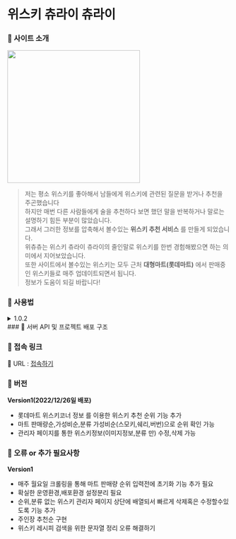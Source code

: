 # 위스키 츄라이 츄라이
### 🥃 사이트 소개
<img src="https://user-images.githubusercontent.com/40134318/209629823-0f412716-62f6-4db9-98d0-9cb2f4e6b3b3.jpeg" width="300" height="300"/>

> 저는 평소 위스키를 좋아해서 남들에게 위스키에 관련된 질문을 받거나 추천을 주곤했습니다<br>
> 하지만 매번 다른 사람들에게 술을 추천하다 보면 했던 말을 반복하거나 말로는 설명하기 힘든 부분이 많았습니다.<br>
> 그래서 그러한 정보를 압축해서 볼수있는 **위스키 추천 서비스** 를 만들게 되었습니다.<br>
> 위츄츄는 위스키 츄라이 츄라이의 줄인말로 위스키를 한번 경험해봤으면 하는 의미에서 지어보았습니다.<br>
> 또한 사이트에서 볼수있는 위스키는 모두 근처 **대형마트(롯데마트)** 에서 판매중인 위스키들로 매주 업데이트되면서 됩니다.<br>
> 정보가 도움이 되길 바랍니다!<br>

### 🥃 사용법
<details>
<summary>1.0.2</summary>
<div markdown="1">

### 사용자
## 위스키 카테고리별 순위
![사용자1](https://user-images.githubusercontent.com/40134318/211557240-91bf6213-82c5-45fe-af1a-c0a42d1a272b.gif)
> * 사용자들은 총 6개의 정렬된 정보를 볼수있습니다.
> * 마트 판매량 순: 롯데마트 홈페이지 내부에서 순위되어있는 위스키 판매량의 순서대로 위스키를 보여줍니다.
> * 가성비 순: 100ML 당 가격별로 정렬된 위스키 순서를 보여줍니다.
> * 주인장 추천 순: 직접 사이트 관리자가 고른 추천 위스키를 순서대로 보여줍니다.( **강추 드립니다** )
> * 스모키,버번,쉐리 순: 특정 맛에 따른 분류로 나뉜 카테고리별 위스키를 가성비 순서대로 위스키를 보여줍니다.
## 위스키 레시피 검색
![사용자2](https://user-images.githubusercontent.com/40134318/211564253-a57c3d04-1bf4-434e-b0b8-e7ffd5830412.gif)
> * 위스키 레시피 검색 버튼을 클릭하면 유튜브에 해당 위스키 이름으로 레시피를 검색할수 있습니다.

### 관리자
## 순위 서비스-> 위스키 관리
![관리자1](https://user-images.githubusercontent.com/40134318/211568202-773ce2d9-c6d6-4bf4-a025-d8fd2b89e4e4.gif)
## 순위 서비스-> 주인장 추천 관리 
![관리자2](https://user-images.githubusercontent.com/40134318/211572813-1f8f5621-6492-4821-8442-ea89f224456c.gif)

> * 관리자 계정으로 로그인후 관리자 페이지 접속이 가능합니다.
> * 현재는 순위 서비스 관련된 위스키 관리와 주인장 추천을 관리하는 2가지 페이지가 있습니다.
> * 위스키 관리
>   * 수정 페이지에서는 위스키 이미지,나라,재료,맛종류정보만 수정이 가능합니다. 
>   * 또한 이미지를 제외한 정보들은 선택지가 정해져 있습니다.
> * 주인장 추천 관리
>   * 선택 순서대로 위스키 추천 순위를 관리할수있습니다.
>   * 선택을 취소해도 그 순서를 유지하고 위스키에 대한 한줄평이 없다면 선택 할수 없습니다.
>   * 선택한 위스키의 순서는 맨 위쪽에 출력됩니다.
>   * 이전 입력되었던 한줄평은 유지됩니다.
</div>
</details>
### 🥃 서버 API 및 프로젝트 배포 구조

### 🥃 접속 링크
🔗 URL : <a href="http://www.whiskychuchu.shkrr.site/" target="_blank">접속하기</a>

### 🥃 버전
**Version1(2022/12/26일 배포)**
- 롯데마트 위스키코너 정보 를 이용한 위스키 추천 순위 기능 추가
- 마트 판매량순,가성비순,분류 가성비순(스모키,쉐리,버번)으로 순위 확인 가능
- 관리자 페이지를 통한 위스키정보(이미지정보,분류 만) 수정,삭제 가능

### 🥃 오류 or 추가 필요사항
**Version1**
- 매주 월요일 크롤링을 통해 마트 판매량 순위 입력전에 초기화 기능 추가 필요
- 확실한 운영환경,배포환경 설정분리 필요
- 순위,분류 없는 위스키 관리자 페이지 상단에 배열되서 빠르게 삭제혹은 수정할수있도록 기능 추가
- 주인장 추천순 구현
- 위스키 레시피 검색을 위한 문자열 정리 오류 해결하기


